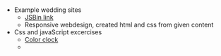 # 

 - Example wedding sites
     - [JSBin link](https://jsbin.com/dezaqib/edit?html,css,output)
     - Responsive webdesign, created html and css from given content
 - Css and javaScript excercises
     - [Color clock](https://jsbin.com/jaluvar/4/edit?html,css,js,output)
     -
